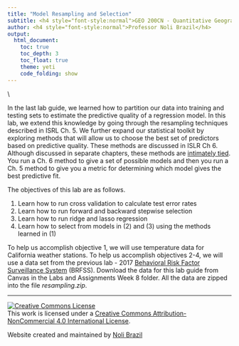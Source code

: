 ```yaml
---
title: "Model Resampling and Selection"
subtitle: <h4 style="font-style:normal">GEO 200CN - Quantitative Geography</h4>
author: <h4 style="font-style:normal">Professor Noli Brazil</h4>
output: 
  html_document:
    toc: true
    toc_depth: 3
    toc_float: true
    theme: yeti
    code_folding: show
---
```



<style>
p.comment {
background-color: #DBDBDB;
padding: 10px;
border: 1px solid black;
margin-left: 25px;
border-radius: 5px;
font-style: italic;
}

.figure {
   margin-top: 20px;
   margin-bottom: 20px;
}

h1.title {
  font-weight: bold;
  font-family: Arial;  
}

h2.title {
  font-family: Arial;  
}

</style>


<style type="text/css">
#TOC {
  font-size: 13px;
  font-family: Arial;
}
</style>


\




In the last lab guide, we learned how to partition our data into training and testing sets to estimate the predictive quality of a regression model.  In this lab, we extend this knowledge by going through the resampling techniques described in ISRL Ch. 5. We further expand our statistical toolkit by exploring methods that will allow us to choose the best set of predictors based on predictive quality.  These methods are discussed in ISLR Ch 6.  Although discussed in separate chapters, these methods are [intimately tied](https://www.youtube.com/watch?v=FA5jsa1lR9c). You run a Ch. 6 method to give a set of possible models and then you run a Ch. 5 method to give you a metric for determining which model gives the best predictive fit.

The objectives of this lab are as follows.

1. Learn how to run cross validation to calculate test error rates
2. Learn how to run forward and backward stepwise selection
3. Learn how to run ridge and lasso regression
4. Learn how to select from models in (2) and (3) using the methods learned in (1)

To help us accomplish objective 1, we will use temperature data for California weather stations.  To help us accomplish objectives 2-4, we will use a data set from the previous lab - 2017 [Behavioral Risk Factor Surveillance System](https://www.cdc.gov/brfss/index.html) (BRFSS).  Download the data for this lab guide from Canvas in the Labs and Assignments Week 8 folder.  All the data are zipped into the file *resampling.zip*.




***

<a rel="license" href="http://creativecommons.org/licenses/by-nc/4.0/"><img alt="Creative Commons License" style="border-width:0" src="https://i.creativecommons.org/l/by-nc/4.0/88x31.png" /></a><br />This work is licensed under a <a rel="license" href="http://creativecommons.org/licenses/by-nc/4.0/">Creative Commons Attribution-NonCommercial 4.0 International License</a>.


Website created and maintained by [Noli Brazil](https://nbrazil.faculty.ucdavis.edu/)
